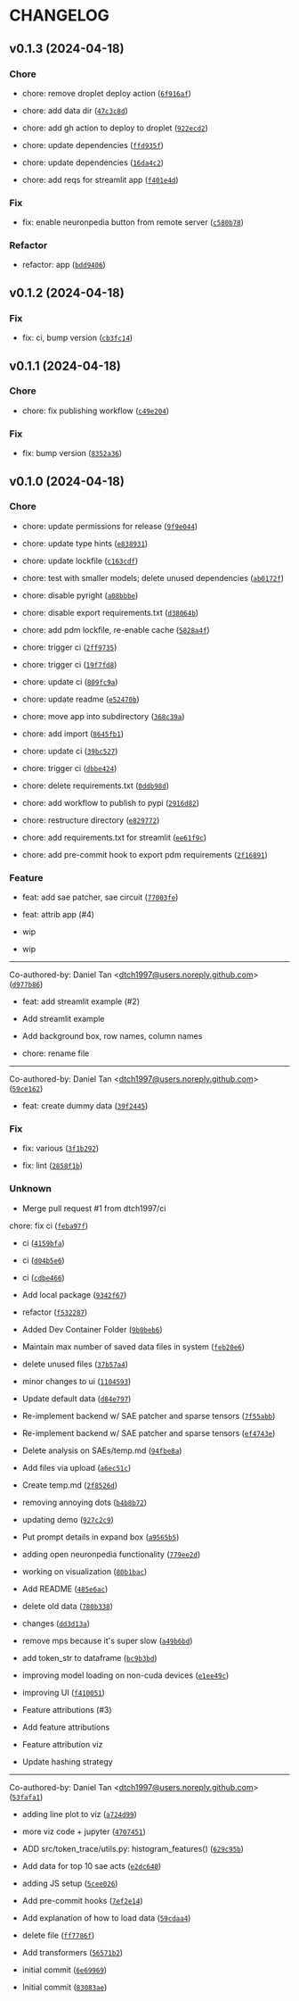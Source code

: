 # CHANGELOG



## v0.1.3 (2024-04-18)

### Chore

* chore: remove droplet deploy action ([`6f916af`](https://github.com/dtch1997/token-trace/commit/6f916af1a9b6d7f70a793363246471a39be42da6))

* chore: add data dir ([`47c3c8d`](https://github.com/dtch1997/token-trace/commit/47c3c8d0b50720e799b761d66c3f182833ca7895))

* chore: add gh action to deploy to droplet ([`922ecd2`](https://github.com/dtch1997/token-trace/commit/922ecd2a014e9420cc63c401600cdf34ae5a2f5b))

* chore: update dependencies ([`ffd935f`](https://github.com/dtch1997/token-trace/commit/ffd935f670517d9e4c56c0f82a78b094d122f655))

* chore: update dependencies ([`16da4c2`](https://github.com/dtch1997/token-trace/commit/16da4c275e7f67aea49cf8358b059479ebe7b350))

* chore: add reqs for streamlit app ([`f401e4d`](https://github.com/dtch1997/token-trace/commit/f401e4dfc1d8a5b540fd6d47be1d921fe1975d60))

### Fix

* fix: enable neuronpedia button from remote server ([`c580b78`](https://github.com/dtch1997/token-trace/commit/c580b781bd2b2e56ce2d0afcb375ffaf45abb7ed))

### Refactor

* refactor: app ([`bdd9406`](https://github.com/dtch1997/token-trace/commit/bdd9406fb7f9427256737eb7bdee9b50fbbed0ad))


## v0.1.2 (2024-04-18)

### Fix

* fix: ci, bump version ([`cb3fc14`](https://github.com/dtch1997/token-trace/commit/cb3fc1415b3aeba0e6e319ce022f41bda660793f))


## v0.1.1 (2024-04-18)

### Chore

* chore: fix publishing workflow ([`c49e204`](https://github.com/dtch1997/token-trace/commit/c49e204d8031109bcf471ed1f9db902f30ebf1c2))

### Fix

* fix: bump version ([`8352a36`](https://github.com/dtch1997/token-trace/commit/8352a36be20564daa813b8d3bfedce7016e62819))


## v0.1.0 (2024-04-18)

### Chore

* chore: update permissions for release ([`9f9e044`](https://github.com/dtch1997/token-trace/commit/9f9e0442a669e600d1279aba80820b552874c189))

* chore: update type hints ([`e838931`](https://github.com/dtch1997/token-trace/commit/e838931ad808bdf4b14f86071b9e458a3014fa19))

* chore: update lockfile ([`c163cdf`](https://github.com/dtch1997/token-trace/commit/c163cdfdf7360d116272e7f82732ab0cd0883dc2))

* chore: test with smaller models; delete unused dependencies ([`ab0172f`](https://github.com/dtch1997/token-trace/commit/ab0172fcf9f99f652d58f3064537f88fb8e75573))

* chore: disable pyright ([`a08bbbe`](https://github.com/dtch1997/token-trace/commit/a08bbbe02a5e2dce5731d92100cf7c22f34e1f41))

* chore: disable export requirements.txt ([`d38064b`](https://github.com/dtch1997/token-trace/commit/d38064b1feb25f502bcb78d76b37514717047d3c))

* chore: add pdm lockfile, re-enable cache ([`5828a4f`](https://github.com/dtch1997/token-trace/commit/5828a4fec68192d1778235b0af4487ac285640f6))

* chore: trigger ci ([`2ff9735`](https://github.com/dtch1997/token-trace/commit/2ff97350b74fedec747f6657bd2285bee15b0cf4))

* chore: trigger ci ([`19f7fd8`](https://github.com/dtch1997/token-trace/commit/19f7fd8b897ab7ab939627b38d3e6573cee395bc))

* chore: update ci ([`809fc9a`](https://github.com/dtch1997/token-trace/commit/809fc9a35f88d7d13026a92994f7356c46b3c912))

* chore: update readme ([`e52470b`](https://github.com/dtch1997/token-trace/commit/e52470b39fde8a605804d9211e9ef7ce0654ef5c))

* chore: move app into subdirectory ([`368c39a`](https://github.com/dtch1997/token-trace/commit/368c39a36611e5ec221370ab0cfb0486e67be775))

* chore: add import ([`8645fb1`](https://github.com/dtch1997/token-trace/commit/8645fb14605431bf49b9c2c9b4af92035dcfad39))

* chore: update ci ([`39bc527`](https://github.com/dtch1997/token-trace/commit/39bc527b934fadfaa30e633a3e02d49e60da3011))

* chore: trigger ci ([`dbbe424`](https://github.com/dtch1997/token-trace/commit/dbbe424b5578b515173b033cf94e81ca5e14b22f))

* chore: delete requirements.txt ([`0ddb98d`](https://github.com/dtch1997/token-trace/commit/0ddb98d3a7eb9899a14b05fbe2e8389410cfc585))

* chore: add workflow to publish to pypi ([`2916d82`](https://github.com/dtch1997/token-trace/commit/2916d82a44217535dc707c4c597e0f020ce895bc))

* chore: restructure directory ([`e829772`](https://github.com/dtch1997/token-trace/commit/e829772ae83f62af506bd9788bf83e44d32c3efe))

* chore: add requirements.txt for streamlit ([`ee61f9c`](https://github.com/dtch1997/token-trace/commit/ee61f9c61aef7181569dd8b28dd5ef31cb1fc37a))

* chore: add pre-commit hook to export pdm requirements ([`2f16891`](https://github.com/dtch1997/token-trace/commit/2f1689167e3f956849d39e47c090ed0e8fa25834))

### Feature

* feat: add sae patcher, sae circuit ([`77003fe`](https://github.com/dtch1997/token-trace/commit/77003fe5eaadbe5b7e4855e1c64181a40d7f0137))

* feat: attrib app (#4)

* wip

* wip

---------

Co-authored-by: Daniel Tan &lt;dtch1997@users.noreply.github.com&gt; ([`d977b86`](https://github.com/dtch1997/token-trace/commit/d977b86cae35dadb3990c7559e2f9ef775013fbd))

* feat: add streamlit example (#2)

* Add streamlit example

* Add background box, row names, column names

* chore: rename file

---------

Co-authored-by: Daniel Tan &lt;dtch1997@users.noreply.github.com&gt; ([`59ce162`](https://github.com/dtch1997/token-trace/commit/59ce162f680fb228306d609d296c387f213f1bfd))

* feat: create dummy data ([`39f2445`](https://github.com/dtch1997/token-trace/commit/39f24452a08e2c7f76ce7020c6f2781fe3ea9bea))

### Fix

* fix: various ([`3f1b292`](https://github.com/dtch1997/token-trace/commit/3f1b29226040fce3a048035f28015f8eeb6977da))

* fix: lint ([`2858f1b`](https://github.com/dtch1997/token-trace/commit/2858f1b31f71eb066e85eccaddb843390f3767bc))

### Unknown

* Merge pull request #1 from dtch1997/ci

chore: fix ci ([`feba97f`](https://github.com/dtch1997/token-trace/commit/feba97f2e12e5e212ef2e7b9490a3800b0b41037))

* ci ([`4159bfa`](https://github.com/dtch1997/token-trace/commit/4159bfa8ef5a2c2aefed5b1476b6a71e6e6b6ce8))

* ci ([`d04b5e6`](https://github.com/dtch1997/token-trace/commit/d04b5e6c1307781ac2ae97d7cf79703f2e4e5a0a))

* ci ([`cdbe466`](https://github.com/dtch1997/token-trace/commit/cdbe466a388c88ce992bd543a457f239f781f18e))

* Add local package ([`9342f67`](https://github.com/dtch1997/token-trace/commit/9342f6714c1631cab20f864291f3678676f77dfd))

* refactor ([`f532287`](https://github.com/dtch1997/token-trace/commit/f532287ebdf16546d1c2f7916f969729e582cab7))

* Added Dev Container Folder ([`9b0beb6`](https://github.com/dtch1997/token-trace/commit/9b0beb639ef138ae5c22112df08c271a681349a3))

* Maintain max number of saved data files in system ([`feb20e6`](https://github.com/dtch1997/token-trace/commit/feb20e6e2c85755a97b092a146b776c0732a0942))

* delete unused files ([`37b57a4`](https://github.com/dtch1997/token-trace/commit/37b57a4d047eed81f0bec960a711cad239ed0439))

* minor changes to ui ([`1104593`](https://github.com/dtch1997/token-trace/commit/1104593aa9d33853f2e4f48e4b981ace69dd1a0d))

* Update default data ([`d84e797`](https://github.com/dtch1997/token-trace/commit/d84e7976ac03ab3b107a4bd3af3268f2197bfaa0))

* Re-implement backend w/ SAE patcher and sparse tensors ([`7f55abb`](https://github.com/dtch1997/token-trace/commit/7f55abbc1b894037b1764b14a5905e498078fae6))

* Re-implement backend w/ SAE patcher and sparse tensors ([`ef4743e`](https://github.com/dtch1997/token-trace/commit/ef4743efbc2db0b7b324ff6aa0dc024fea525d1b))

* Delete analysis on SAEs/temp.md ([`94fbe8a`](https://github.com/dtch1997/token-trace/commit/94fbe8aeff94b5ff1f32217eb2dbae6ddd1ccaee))

* Add files via upload ([`a6ec51c`](https://github.com/dtch1997/token-trace/commit/a6ec51ce03c0b436dc9dd155c5a8110bb7399e54))

* Create temp.md ([`2f8526d`](https://github.com/dtch1997/token-trace/commit/2f8526da6b1d6cd9bf55328f9a6e92174c6f9eef))

* removing annoying dots ([`b4b8b72`](https://github.com/dtch1997/token-trace/commit/b4b8b721cb10187f53fc26659f77f415658438e7))

* updating demo ([`927c2c9`](https://github.com/dtch1997/token-trace/commit/927c2c97853adb6f798a83eda75f621273288649))

* Put prompt details in expand box ([`a9565b5`](https://github.com/dtch1997/token-trace/commit/a9565b5001dc3424b5a3eff3dd98f29151b58210))

* adding open neuronpedia functionality ([`779ee2d`](https://github.com/dtch1997/token-trace/commit/779ee2d810e957e78df903a13d4dbea5c78695cc))

* working on visualization ([`80b1bac`](https://github.com/dtch1997/token-trace/commit/80b1bac4f833e4253875223fc49021da76fb79e9))

* Add README ([`485e6ac`](https://github.com/dtch1997/token-trace/commit/485e6ac4229a1a4b107ef6c451ab2f6780cbc3de))

* delete old data ([`780b338`](https://github.com/dtch1997/token-trace/commit/780b338db9906715a8140962afe1a8b138740efa))

* changes ([`dd3d13a`](https://github.com/dtch1997/token-trace/commit/dd3d13a41edda7497d77be4606a4cd64f4f5c207))

* remove mps because it&#39;s super slow ([`a49b6bd`](https://github.com/dtch1997/token-trace/commit/a49b6bdf6a1c21e9174ee90fd1cd6b0747a89909))

* add token_str to dataframe ([`bc9b3bd`](https://github.com/dtch1997/token-trace/commit/bc9b3bd677a82fd03c54407114aeef1129c843a1))

* improving model loading on non-cuda devices ([`e1ee49c`](https://github.com/dtch1997/token-trace/commit/e1ee49ca6c006dd7e37791dbe14cd33eb704569b))

* improving UI ([`f410051`](https://github.com/dtch1997/token-trace/commit/f4100515be15ed55f62f79bc1c3611ec74197c8e))

* Feature attributions (#3)

* Add feature attributions

* Feature attribution viz

* Update hashing strategy

---------

Co-authored-by: Daniel Tan &lt;dtch1997@users.noreply.github.com&gt; ([`53fafa1`](https://github.com/dtch1997/token-trace/commit/53fafa108a15822390200738d52953a519ac9037))

* adding line plot to viz ([`a724d99`](https://github.com/dtch1997/token-trace/commit/a724d99888994c92c528c15b846e31b0dd8134f0))

* more viz code + jupyter ([`4707451`](https://github.com/dtch1997/token-trace/commit/4707451713a0d3920140c9ed9126689296c2e9bd))

* ADD src/token_trace/utils.py: histogram_features() ([`629c95b`](https://github.com/dtch1997/token-trace/commit/629c95be678ad7c40c40a6034b23048eaa55fce5))

* Add data for top 10 sae acts ([`e2dc640`](https://github.com/dtch1997/token-trace/commit/e2dc64066365039029cce5369d9736165db490a1))

* adding JS setup ([`5cee026`](https://github.com/dtch1997/token-trace/commit/5cee026399a9576120677b8e5b40b2f74c4ab43f))

* Add pre-commit hooks ([`7ef2e14`](https://github.com/dtch1997/token-trace/commit/7ef2e140058925dfaae994d38d8958a7a48855ae))

* Add explanation of how to load data ([`59cdaa4`](https://github.com/dtch1997/token-trace/commit/59cdaa4b9a8582f2203d3994cf867b11e0024270))

* delete file ([`ff7786f`](https://github.com/dtch1997/token-trace/commit/ff7786f43168076fe2a60261217c85217187a5b2))

* Add transformers ([`56571b2`](https://github.com/dtch1997/token-trace/commit/56571b216e7d8827d656886fc9d1a86ae8c412b9))

* initial commit ([`6e69969`](https://github.com/dtch1997/token-trace/commit/6e699699500cb59a56149f1441d3b67387aca2a8))

* Initial commit ([`83083ae`](https://github.com/dtch1997/token-trace/commit/83083ae9e3075487b5aad2b835958d520c1c0ae6))
